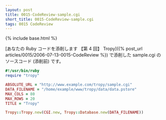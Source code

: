 ```yaml
---
layout: post
title: 0015-CodeReview-sample.cgi
short_title: 0015-CodeReview-sample.cgi
tags: 0015 CodeReview
---
```

{% include base.html %}


[あなたの Ruby コードを添削します 【第 4 回】 Tropy]({% post_url articles/0015/2006-07-13-0015-CodeReview %}) で添削した sample.cgi のソースコード (添削前) です。

```ruby
#!/usr/bin/ruby
require "tropy"

ABSOLUTE_URL = "http://www.example.com/tropy/sample.cgi"
DATA_FILENAME = "/home/example/www/tropy/data/data.pstore"
MAX_COLS = 80
MAX_ROWS = 20
TITLE = "Tropy"

Tropy::Tropy.new(CGI.new, Tropy::Database.new(DATA_FILENAME))

```


